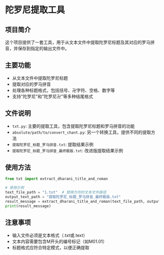 # 陀罗尼提取工具

## 项目简介

这个项目提供了一套工具，用于从文本文件中提取陀罗尼标题及其对应的罗马拼音，并保存到指定的输出文件中。

## 主要功能

- 从文本文件中提取陀罗尼标题
- 提取对应的罗马拼音
- 处理各种标题格式，包括括号、卍字符、空格、数字等
- 支持"陀罗尼"和"陀罗尼卍"等多种结尾格式

## 文件说明

- `txt.py`: 主要的提取工具，包含提取陀罗尼标题和罗马拼音的功能
- `absolute/path/to/convert_chant.py`: 另一个转换工具，提供不同的提取方法
- `提取陀罗尼_标题_罗马拼音.txt`: 提取结果示例
- `提取陀罗尼_标题_罗马拼音_最终极版.txt`: 改进版提取结果示例

## 使用方法

```python
from txt import extract_dharani_title_and_roman

# 使用示例
text_file_path = "1.txt"  # 替换为你的文本文件路径
output_text_path = "提取陀罗尼_标题_罗马拼音_最终极版.txt"
result_message = extract_dharani_title_and_roman(text_file_path, output_text_path)
print(result_message)
```

## 注意事项

- 输入文件必须是文本格式（.txt或.text）
- 文本内容需要包含M开头的编号标记（如M01.01）
- 标题格式应符合特定模式，以便正确提取